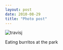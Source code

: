 ```yaml
---
layout: post
date: 2010-08-29
title: "Photo post"
---
```

![travisj](/images/68e01e2009367efe88f3d32b9cec0b7c64efc01ee3a1a60c5139cfc806a29dbe.jpg)

Eating burritos at the park